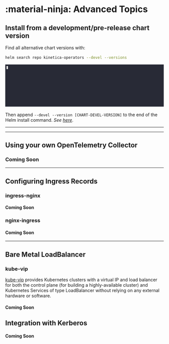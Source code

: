 # :material-ninja: Advanced Topics

## Install from a development/pre-release chart version

Find all alternative chart versions with:

``` sh title="Find alternative chart versions"
helm search repo kinetica-operators --devel --versions
```

![helm_alternative_versions](../images/helm_alternative_versions.gif)

Then append `--devel --version [CHART-DEVEL-VERSION]` to the end of the Helm install command. _See_ [
_here_](../GettingStarted/installation.md#4-install-the-helm-chart).

---

--- 

## Using your own OpenTelemetry Collector

### Coming Soon

---

## Configuring Ingress Records

### ingress-nginx

#### Coming Soon

### nginx-ingress

#### Coming Soon

---

## Bare Metal LoadBalancer

### kube-vip

[kube-vip](https://kube-vip.io/) provides Kubernetes clusters with a virtual IP and load balancer for both
the control plane (for building a highly-available cluster) and Kubernetes Services of type LoadBalancer without relying
on any external hardware or software.

#### Coming Soon

 ## Integration with Kerberos

#### Coming Soon